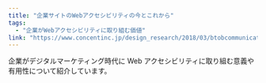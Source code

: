 ```yaml
---
title: "企業サイトのWebアクセシビリティの今とこれから"
tags:
  - "企業がWebアクセシビリティに取り組む価値"
link: "https://www.concentinc.jp/design_research/2018/03/btobcommunications-web-accessibility/"
---
```


企業がデジタルマーケティング時代に Web アクセシビリティに取り組む意義や有用性について紹介しています。
